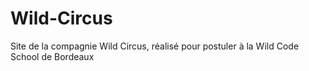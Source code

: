 # Wild-Circus
Site de la compagnie Wild Circus, réalisé pour postuler à la Wild Code School de Bordeaux
